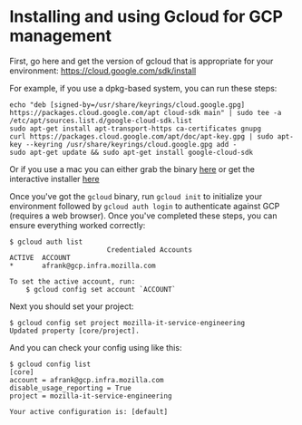 # Installing and using Gcloud for GCP management

First, go here and get the version of gcloud that is appropriate for your environment: https://cloud.google.com/sdk/install

For example, if you use a dpkg-based system, you can run these steps:

```
echo "deb [signed-by=/usr/share/keyrings/cloud.google.gpg] https://packages.cloud.google.com/apt cloud-sdk main" | sudo tee -a /etc/apt/sources.list.d/google-cloud-sdk.list
sudo apt-get install apt-transport-https ca-certificates gnupg
curl https://packages.cloud.google.com/apt/doc/apt-key.gpg | sudo apt-key --keyring /usr/share/keyrings/cloud.google.gpg add -
sudo apt-get update && sudo apt-get install google-cloud-sdk
```

Or if you use a mac you can either grab the binary [here](https://dl.google.com/dl/cloudsdk/channels/rapid/downloads/google-cloud-sdk-278.0.0-darwin-x86_64.tar.gz) or get the interactive installer [here](https://dl.google.com/dl/cloudsdk/channels/rapid/install_google_cloud_sdk.bash)

Once you've got the `gcloud` binary, run `gcloud init` to initialize your environment followed by `gcloud auth login` to authenticate against GCP (requires a web browser). Once you've completed these steps, you can ensure everything worked correctly:

```
$ gcloud auth list
                        Credentialed Accounts
ACTIVE  ACCOUNT
*       afrank@gcp.infra.mozilla.com

To set the active account, run:
    $ gcloud config set account `ACCOUNT`
```

Next you should set your project:

```
$ gcloud config set project mozilla-it-service-engineering
Updated property [core/project].
```

And you can check your config using like this:
```
$ gcloud config list
[core]
account = afrank@gcp.infra.mozilla.com
disable_usage_reporting = True
project = mozilla-it-service-engineering

Your active configuration is: [default]
```
